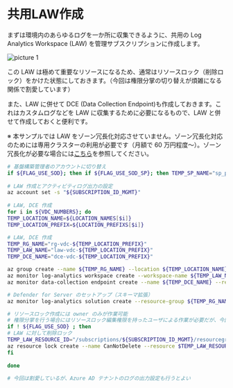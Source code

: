 # 共用LAW作成

まずは環境内のあらゆるログを一か所に収集できるように、共用の Log Analytics Workspace (LAW) を管理サブスクリプションに作成します。

![picture 1](./images/ff52279659b467d74e7a877c25b5d8bf88760e379492be0e58a4549cb4d7f1e4.png)  

この LAW は極めて重要なリソースになるため、通常はリソースロック（削除ロック）をかけた状態にしておきます。（今回は権限分掌の切り替えが煩雑になる関係で割愛しています）

また、LAW に併せて DCE (Data Collection Endpoint)も作成しておきます。これはカスタムログなどを LAW に収集するために必要になるもので、LAW と併せて作成しておくと便利です。

※ 本サンプルでは LAW をゾーン冗長化対応させていません。ゾーン冗長化対応のためには専用クラスターの利用が必要です（月額で 60 万円程度～）。ゾーン冗長化が必要な場合には[こちら](https://learn.microsoft.com/ja-jp/azure/azure-monitor/logs/logs-dedicated-clusters?tabs=azure-portal)を参照してください。

```bash
# 基盤構築管理者のアカウントに切り替え
if ${FLAG_USE_SOD}; then if ${FLAG_USE_SOD_SP}; then TEMP_SP_NAME="sp_plat_dev"; az login --service-principal --username ${SP_APP_IDS[${TEMP_SP_NAME}]} --password ${SP_PWDS[${TEMP_SP_NAME}]} --tenant ${PRIMARY_DOMAIN_NAME} --allow-no-subscriptions; else az account clear; az login -u "user_plat_dev@${PRIMARY_DOMAIN_NAME}" -p "${ADMIN_PASSWORD}"; fi; fi
 
# LAW 作成とアクティビティログ出力の設定
az account set -s "${SUBSCRIPTION_ID_MGMT}"
 
# LAW, DCE 作成
for i in ${VDC_NUMBERS}; do
TEMP_LOCATION_NAME=${LOCATION_NAMES[$i]}
TEMP_LOCATION_PREFIX=${LOCATION_PREFIXS[$i]}

# LAW, DCE 作成
TEMP_RG_NAME="rg-vdc-${TEMP_LOCATION_PREFIX}"
TEMP_LAW_NAME="law-vdc-${TEMP_LOCATION_PREFIX}"
TEMP_DCE_NAME="dce-vdc-${TEMP_LOCATION_PREFIX}"

az group create --name ${TEMP_RG_NAME} --location ${TEMP_LOCATION_NAME}
az monitor log-analytics workspace create --workspace-name ${TEMP_LAW_NAME} --resource-group ${TEMP_RG_NAME} --location ${TEMP_LOCATION_NAME} --retention-time 90
az monitor data-collection endpoint create --name ${TEMP_DCE_NAME} --resource-group ${TEMP_RG_NAME} --public-network-access Enabled

# Defender for Server のセットアップ（スキーマ拡張）
az monitor log-analytics solution create --resource-group ${TEMP_RG_NAME} --workspace ${TEMP_LAW_NAME} --solution-type Security 

# リソースロック作成には owner のみが作業可能
# 権限分掌を行う場合にはリソースロック編集権限を持ったユーザによる作業が必要だが、今回は簡単のためスキップする
if ! ${FLAG_USE_SOD} ; then 
# LAW に対して削除ロック
TEMP_LAW_RESOURCE_ID="/subscriptions/${SUBSCRIPTION_ID_MGMT}/resourcegroups/rg-vdc-${TEMP_LOCATION_PREFIX}/providers/microsoft.operationalinsights/workspaces/${TEMP_LAW_NAME}"
az resource lock create --name CanNotDelete --resource $TEMP_LAW_RESOURCE_ID --lock-type CanNotDelete
fi
 
done
 
# 今回は割愛しているが、Azure AD テナントのログの出力設定も行うとよい

```
